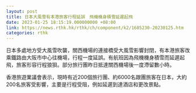 ```yaml
---
layout: post
title: 日本大風雪有本港旅客行程延誤　飛機機身積雪延遲起飛
date: 2023-01-25 18:15:19.000000000 +08:00
link: https://news.rthk.hk/rthk/ch/component/k2/1685230-20230125.htm
categories: rthk
---
```


日本多處地方受大風雪吹襲，關西機場的連接橋受大風雪影響封閉，有本港旅客改乘鐵路由大阪市中心往機場，行程一度延誤。有航班因為飛機機身積雪而延遲起飛，旅客形容行程狼狽。部分旅行團昨日抵達關西機場後一度滯留數小時。

香港旅遊業議會表示，現時有近200個旅行團、約6000名跟團旅客在日本，大約200名旅客受影響，主要是行程受阻，例如延遲到達酒店和更改景點。

